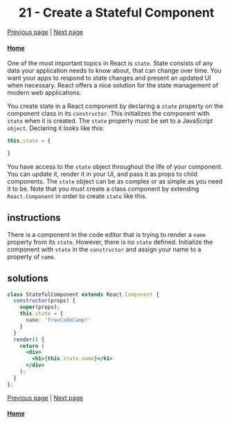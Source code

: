 
# <center>21 - Create a Stateful Component</center>

[Previous page](20-review-using-props-with-stateless-functional-components.md) | [Next page](22-render-state-in-the-user-interface.md)

#### [Home](https://github.com/beatlesm/beatlesm/tree/main/curriculum/challenges/03-front-end-development-libraries/react)


One of the most important topics in React is `state`. State consists of any data your application needs to know about, that can change over time. You want your apps to respond to state changes and present an updated UI when necessary. React offers a nice solution for the state management of modern web applications.

You create state in a React component by declaring a `state` property on the component class in its `constructor`. This initializes the component with `state` when it is created. The `state` property must be set to a JavaScript `object`. Declaring it looks like this:

```jsx
this.state = {

}
```

You have access to the `state` object throughout the life of your component. You can update it, render it in your UI, and pass it as props to child components. The `state` object can be as complex or as simple as you need it to be. Note that you must create a class component by extending `React.Component` in order to create `state` like this.

## instructions 

There is a component in the code editor that is trying to render a `name` property from its `state`. However, there is no `state` defined. Initialize the component with `state` in the `constructor` and assign your name to a property of `name`.

## solutions 

```jsx
class StatefulComponent extends React.Component {
  constructor(props) {
    super(props);
    this.state = {
      name: 'freeCodeCamp!'
    }
  }
  render() {
    return (
      <div>
        <h1>{this.state.name}</h1>
      </div>
    );
  }
};
```

[Previous page](20-review-using-props-with-stateless-functional-components.md) | [Next page](22-render-state-in-the-user-interface.md)

#### [Home](https://github.com/beatlesm/beatlesm/tree/main/curriculum/challenges/03-front-end-development-libraries/react)
